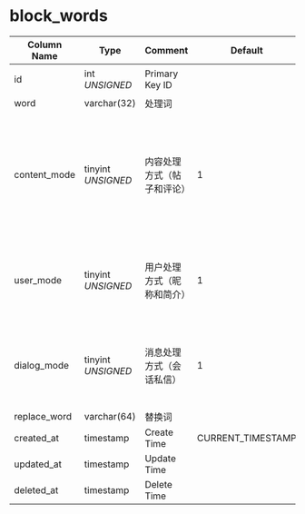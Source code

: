 # block_words

| Column Name | Type | Comment | Default | Null | Remark |
| --- | --- | --- | --- | --- | --- |
| id | int *UNSIGNED* | Primary Key ID |  | NO | 自动递赠 |
| word | varchar(32) | 处理词 |  | NO | **唯一值** |
| content_mode | tinyint *UNSIGNED* | 内容处理方式（帖子和评论） | 1 | NO | 1.不处理<br>2.自动替换<br>3.禁止发表<br>4.发表后需审核 |
| user_mode | tinyint *UNSIGNED* | 用户处理方式（昵称和简介） | 1 | NO | 1.不处理<br>2.自动替换<br>3.禁止使用 |
| dialog_mode | tinyint *UNSIGNED* | 消息处理方式（会话私信） | 1 | NO | 1.不处理<br>2.自动替换<br>3.禁止发送 |
| replace_word | varchar(64) | 替换词 |  | YES |  |
| created_at | timestamp | Create Time | CURRENT_TIMESTAMP | NO |  |
| updated_at | timestamp | Update Time |  | YES |  |
| deleted_at | timestamp | Delete Time |  | YES |  |
